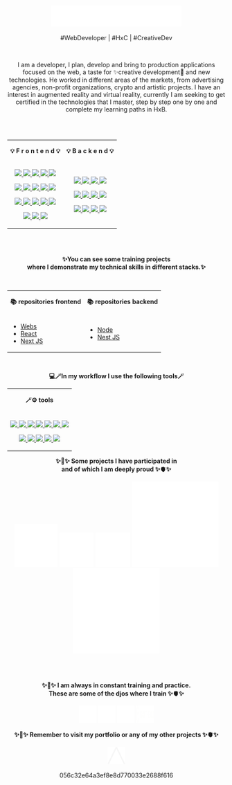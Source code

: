 <p align="center">
        <a href="https://skillicons.dev">
            <img src="/logo.svg" width="300" alt="a">
        </a>
    </p>

<p align="center">
        #WebDeveloper | #HxC | #CreativeDev
    </p>
    <br>
    <p align="center" bold>
        I am a developer, I plan, develop and bring to production applications focused on the web, a taste for ✨creative
        development🎨 and new technologies. He worked in different areas of the markets, from advertising agencies,
        non-profit organizations, crypto and artistic projects. I have an interest in augmented reality and virtual
        reality,
        currently I am seeking to get certified in the technologies that I master, step by step one by one and complete
        my
        learning paths in HxB.
    </p>
<br>
<br>
<table align="center">
        <tr>
            <td>
                <p align="center" font-size="30px">
                    <b>💡 F r o n t e n d 💡</b>
                </p>
            </td>
            <td>
                <p align="center" font-size="30px">
                    <b>💡 B a c k e n d 💡</b>
                </p>
            </td>
        </tr>
        <tr>
            <td>
                <p align="center">
        <a href="https://www.typescriptlang.org/" target="_blank">
            <img src="https://skillicons.dev/icons?i=ts"  />
        </a>
        <a href="https://developer.mozilla.org/en-US/docs/Web/JavaScript" target="_blank">
            <img src="https://skillicons.dev/icons?i=js" />
        </a>
        <a href="https://developer.mozilla.org/en-US/docs/Glossary/HTML5" target="_blank">
            <img src="https://skillicons.dev/icons?i=html"  />
        </a>
        <a href="https://developer.mozilla.org/es/docs/Web/CSS" target="_blank">
            <img src="https://skillicons.dev/icons?i=css"  />
        </a>
        </a>
        <a href="https://getbootstrap.com/" target="_blank">
            <img src="https://skillicons.dev/icons?i=bootstrap" />
        </a>
        </p>
       <p align="center">
               <a href="https://sass-lang.com/" target="_blank">
            <img src="https://skillicons.dev/icons?i=sass"  />
        </a>
        <a href="https://lesscss.org/" target="_blank">
            <img src="https://skillicons.dev/icons?i=less"  />
        </a>
        <a href="https://tailwindcss.com/" target="_blank">
            <img src="https://skillicons.dev/icons?i=tailwind" />
        </a>
               <a href="https://skillicons.dev">
            <img src="https://skillicons.dev/icons?i=npm" />
        </a>
        <a href="https://skillicons.dev">
            <img src="https://skillicons.dev/icons?i=vite" />
        </a>
       </p> 
    </p>
        <p align="center">
        <a href="https://skillicons.dev">
            <img src="https://skillicons.dev/icons?i=react" />
        </a>
                <a href="https://skillicons.dev">
            <img src="https://skillicons.dev/icons?i=nextjs" />
        </a>
        <a href="https://skillicons.dev">
            <img src="https://skillicons.dev/icons?i=emotion" />
        </a>
        <a href="https://skillicons.dev">
            <img src="https://skillicons.dev/icons?i=threejs" />
        </a>
                <a href="https://skillicons.dev">
            <img src="https://skillicons.dev/icons?i=d3" />
        </a>
    </p>
        <p align="center">
        <a href="https://skillicons.dev">
            <img src="https://skillicons.dev/icons?i=processing" />
        </a>
        <a href="https://skillicons.dev">
            <img src="https://skillicons.dev/icons?i=p5js" />
        </a>
        <a href="https://skillicons.dev">
            <img src="https://skillicons.dev/icons?i=selenium" />
        </a>
    </p>
            </td>
            <td>
                <p align="center">
                    <a href="https://skillicons.dev">
                        <img src="https://skillicons.dev/icons?i=nodejs" />
                    </a>
                    <a href="https://skillicons.dev">
                        <img src="https://skillicons.dev/icons?i=express" />
                    </a>
                    <a href="https://skillicons.dev">
                        <img src="https://skillicons.dev/icons?i=graphql" />
                    </a>
                    <a href="https://skillicons.dev">
                        <img src="https://skillicons.dev/icons?i=nestjs" />
                    </a>
                </p>
                    <p align="center">
        <a href="https://skillicons.dev">
            <img src="https://skillicons.dev/icons?i=mongodb" />
        </a>
        <a href="https://skillicons.dev">
            <img src="https://skillicons.dev/icons?i=mysql" />
        </a>
        <a href="https://skillicons.dev">
            <img src="https://skillicons.dev/icons?i=postgres" />
        </a>
        <a href="https://skillicons.dev">
            <img src="https://skillicons.dev/icons?i=sqlite" />
        </a>
    </p>
                    <p align="center">
        <a href="https://skillicons.dev">
            <img src="https://skillicons.dev/icons?i=prisma" />
        </a>
        <a href="https://skillicons.dev" target="_blank">
            <img src="https://skillicons.dev/icons?i=apollo" />
        </a>
        <a href="https://skillicons.dev" target="_blank">
            <img src="https://skillicons.dev/icons?i=postman" />
        </a>
        <a href="https://skillicons.dev" target="_blank">
            <img src="https://skillicons.dev/icons?i=jest" />
        </a>
    </p>
            </td>
        </tr>
    </table>
<br>
<br>
<p align="center">
     <b>✨You can see some training projects<br> where I demonstrate my technical skills in different stacks.✨</b>
</p>
<br>
<table align="center">
        <tr>
            <td>
                <p align="center" font-size="30px">
                    <b> 📚 repositories frontend </b>
                </p>
            </td>
            <td>
                <p align="center" font-size="30px">
                   <b> 📚 repositories backend </b>
                </p>
            </td>
        </tr>
        <tr>
            <td>
                <ul>
                   <li><a href="https://github.com/Frontementor-challengues" target="_blank">Webs</a></li>
                   <li><a href="https://github.com/React-ts-learn" target="_blank">React</a></li>
                   <li><a href="https://github.com/Next-learn" target="_blank">Next JS</a></li>
                <ul>
            </td>
                <td>
                 <ul>
                         <li><a href="https://github.com/Node-ts-learn">Node</a></li>
                         <li><a href="https://github.com/Node-ts-learn">Nest JS</a></li>
                 </ul>
            </td>
        </tr>
    </table>
                        <br>
                        
<p align="center">
       <b>💻🪄In my workflow I use the following tools🪄</b>         
</p>
<table align="center">
        <tr>
            <td>
                <p align="center" font-size="30px">
                   <b> 🪄⚙️ tools </b>
                </p>
            </td>
        </tr>
        <tr>
        <td>
                    <p align="center">
                            <a href="https://developer.mozilla.org/en-US/docs/Web/JavaScript" target="_blank">
            <img src="https://skillicons.dev/icons?i=obsidian" />
        </a>
        <a href="https://www.typescriptlang.org/" target="_blank">
            <img src="https://skillicons.dev/icons?i=bash"  />
        </a>
        <a href="https://developer.mozilla.org/en-US/docs/Web/JavaScript" target="_blank">
            <img src="https://skillicons.dev/icons?i=blender" />
        </a>
        <a href="https://developer.mozilla.org/es/docs/Web/CSS" target="_blank">
            <img src="https://skillicons.dev/icons?i=figma"  />
        </a>
        </a>
        <a href="https://getbootstrap.com/" target="_blank">
            <img src="https://skillicons.dev/icons?i=gcp" />
        </a>
        <a href="https://getbootstrap.com/" target="_blank">
            <img src="https://skillicons.dev/icons?i=git" />
        </a>
        <a href="https://getbootstrap.com/" target="_blank">
            <img src="https://skillicons.dev/icons?i=kali" />
        </a>
        </p>
        <p align="center">
        <a href="https://www.typescriptlang.org/" target="_blank">
            <img src="https://skillicons.dev/icons?i=linux"  />
        </a>
        <a href="https://developer.mozilla.org/en-US/docs/Glossary/HTML5" target="_blank">
            <img src="https://skillicons.dev/icons?i=vscode"  />
        </a>
        <a href="https://developer.mozilla.org/es/docs/Web/CSS" target="_blank">
            <img src="https://skillicons.dev/icons?i=neovim"  />
        </a>
        <a href="https://developer.mozilla.org/en-US/docs/Glossary/HTML5" target="_blank">
            <img src="https://skillicons.dev/icons?i=docker"  />
        </a>
                            <a href="https://getbootstrap.com/" target="_blank">
            <img src="https://skillicons.dev/icons?i=kubernetes" />
        </a>
        </p>
            </td>
        </tr>
    </table>

<p align="center">
       <b>✨🧠✨ Some projects I have participated in <br> and of which I am deeply proud ✨🫀✨</b>
</p>
<p align="center">
        <a>
                <img src="1508.png"  width="100" />
        </a>
        <a>
                <img src="humanitas.png" width="80" />
        </a>
         <a>
                <img src="cuartelDos.png" width="80" />
        </a>
        <a>
                <img src="poesiaycodigo.png" width="200" />
        </a>
        <a>
                <img src="andresrwart.png" width="200" />
        </a>
</p>
<br>
<br>
<p align="center">
       <b>✨🧠✨ I am always in constant training and practice.<br> These are some of the djos where I train ✨🫀✨</b>
</p>
<p align="center">
        <a>
                <img src="./dojos/codewars.svg" height="40" width="40" />
        </a>
        <a>
                <img src="./dojos/freecodecamp.svg" height="40" width="40" />
        </a>
         <a>
                <img src="./dojos/frontendmentor.svg" height="40" width="40" />
        </a>
        <a>
                <img src="./dojos/hackthebox.svg" height="40" width="40" />
        </a>
</p>
<p align="center">
       <b>✨🧠✨ Remember to visit my portfolio or any of my other projects ✨🫀✨</b>
</p>
<p align="center">
        <a href="https://programmer.andresrw.com/">
                <img src="./a-blanca.svg" height="40" width="40">
        </a>
</p>
<p align="center">
        056c32e64a3ef8e8d770033e2688f616
</p>
